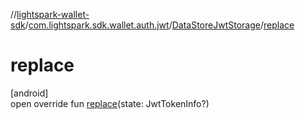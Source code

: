//[lightspark-wallet-sdk](../../../index.md)/[com.lightspark.sdk.wallet.auth.jwt](../index.md)/[DataStoreJwtStorage](index.md)/[replace](replace.md)

# replace

[android]\
open override fun [replace](replace.md)(state: JwtTokenInfo?)
